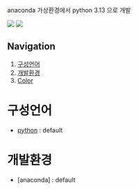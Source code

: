

anaconda 가상환경에서 python 3.13 으로 개발

<img src="https://capsule-render.vercel.app/api?type=transparent&height=300&section=header&text=todoList&fontSize=90&fontColor=#ffffff&fontAlignY=38&desc=asdasdsad&descAlignY=51&descAlign=62&descSize=30"/>
<img src="https://capsule-render.vercel.app/api?type=waving&color=auto&height=300&section=header&text=capsule%20render&fontSize=90&animation=fadeIn&fontAlignY=38&desc=Decorate%20GitHub%20Profile%20or%20any%20Repo%20like%20me!&descAlignY=51&descAlign=62"/>


## Navigation

1. [구성언어](#구성언어)
2. [개발환경](#개발환경)
3. [Color](#color)

# 구성언어
- [python](#python) : default

# 개발환경
- [anaconda] : default

